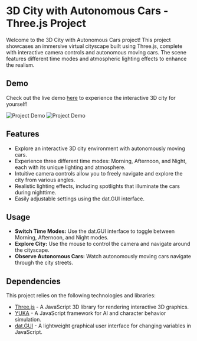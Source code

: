 # 3D City with Autonomous Cars - Three.js Project

Welcome to the 3D City with Autonomous Cars project! This project showcases an immersive virtual cityscape built using Three.js, complete with interactive camera controls and autonomous moving cars. The scene features different time modes and atmospheric lighting effects to enhance the realism.

## Demo

Check out the live demo [here](https://ankitjha2603.github.io/3d-city-tour) to experience the interactive 3D city for yourself!

![Project Demo](https://ankitjha2603.github.io/3d-city-tour/ss/img%20(1).png)
![Project Demo](https://ankitjha2603.github.io/3d-city-tour/ss/img%20(2).png)

## Features

- Explore an interactive 3D city environment with autonomously moving cars.
- Experience three different time modes: Morning, Afternoon, and Night, each with its unique lighting and atmosphere.
- Intuitive camera controls allow you to freely navigate and explore the city from various angles.
- Realistic lighting effects, including spotlights that illuminate the cars during nighttime.
- Easily adjustable settings using the dat.GUI interface.

## Usage

- **Switch Time Modes:** Use the dat.GUI interface to toggle between Morning, Afternoon, and Night modes.
- **Explore City:** Use the mouse to control the camera and navigate around the cityscape.
- **Observe Autonomous Cars:** Watch autonomously moving cars navigate through the city streets.

## Dependencies

This project relies on the following technologies and libraries:

- [Three.js](https://threejs.org/) - A JavaScript 3D library for rendering interactive 3D graphics.
- [YUKA](https://github.com/mrdoob/three.js) - A JavaScript framework for AI and character behavior simulation.
- [dat.GUI](https://github.com/dataarts/dat.gui) - A lightweight graphical user interface for changing variables in JavaScript.
